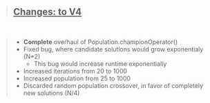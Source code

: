 > <h2><u>Changes: to V4</u></h2>
</br>

> - <b>Complete</b> overhaul of Population.championOperator()
> - Fixed bug, where candidate solutions would grow exponentialy (N*2)
>    - This bug would increase runtime exponentially
> - Increased iterations from 20 to 1000
> - Increased population from 25 to 1000
> - Discarded random population crossover, in favor of completely new solutions (N/4)
